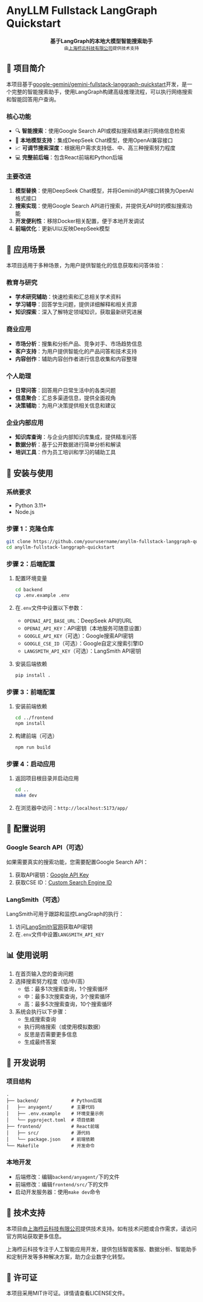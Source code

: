 # AnyLLM Fullstack LangGraph Quickstart

<div align="center">
  <p>
    <strong>基于LangGraph的本地大模型智能搜索助手</strong><br>
    <small>由<a href="http://zhiyunllm.tech/" target="_blank">上海栉云科技有限公司</a>提供技术支持</small>
  </p>
</div>

## 📖 项目简介

本项目基于[google-gemini/gemini-fullstack-langgraph-quickstart](https://github.com/google-gemini/gemini-fullstack-langgraph-quickstart)开发，是一个完整的智能搜索助手，使用LangGraph构建高级推理流程，可以执行网络搜索和智能回答用户查询。

### 核心功能

- 🔍 **智能搜索**：使用Google Search API或模拟搜索结果进行网络信息检索
- 🧠 **本地模型支持**：集成DeepSeek Chat模型，使用OpenAI兼容接口
- 📈 **可调节搜索深度**：根据用户需求支持低、中、高三种搜索努力程度
- 💻 **完整前后端**：包含React前端和Python后端

### 主要改进

1. **模型替换**：使用DeepSeek Chat模型，并将Gemini的API接口转换为OpenAI格式接口
2. **搜索实现**：使用Google Search API进行搜索，并提供无API时的模拟搜索功能
3. **开发便利性**：移除Docker相关配置，便于本地开发调试
4. **前端优化**：更新UI以反映DeepSeek模型

## 🌟 应用场景

本项目适用于多种场景，为用户提供智能化的信息获取和问答体验：

### 教育与研究

- **学术研究辅助**：快速检索和汇总相关学术资料
- **学习辅导**：回答学生问题，提供详细解释和相关资源
- **知识探索**：深入了解特定领域知识，获取最新研究进展

### 商业应用

- **市场分析**：搜集和分析产品、竞争对手、市场趋势信息
- **客户支持**：为用户提供智能化的产品问答和技术支持
- **内容创作**：辅助内容创作者进行信息收集和内容整理

### 个人助理

- **日常问答**：回答用户日常生活中的各类问题
- **信息聚合**：汇总多渠道信息，提供全面视角
- **决策辅助**：为用户决策提供相关信息和建议

### 企业内部应用

- **知识库查询**：与企业内部知识库集成，提供精准问答
- **数据分析**：基于公开数据进行简单分析和解读
- **培训工具**：作为员工培训和学习的辅助工具

## 🚀 安装与使用

### 系统要求

- Python 3.11+
- Node.js

### 步骤 1：克隆仓库

```bash
git clone https://github.com/yourusername/anyllm-fullstack-langgraph-quickstart.git
cd anyllm-fullstack-langgraph-quickstart
```

### 步骤 2：后端配置

1. 配置环境变量
   ```bash
   cd backend
   cp .env.example .env
   ```

2. 在`.env`文件中设置以下参数：
   - `OPENAI_API_BASE_URL`：DeepSeek API的URL
   - `OPENAI_API_KEY`：API密钥（本地服务可随意设置）
   - `GOOGLE_API_KEY`（可选）：Google搜索API密钥
   - `GOOGLE_CSE_ID`（可选）：Google自定义搜索引擎ID
   - `LANGSMITH_API_KEY`（可选）：LangSmith API密钥

3. 安装后端依赖
   ```bash
   pip install .
   ```

### 步骤 3：前端配置

1. 安装前端依赖
   ```bash
   cd ../frontend
   npm install
   ```

2. 构建前端（可选）
   ```bash
   npm run build
   ```

### 步骤 4：启动应用

1. 返回项目根目录并启动应用
   ```bash
   cd ..
   make dev
   ```

2. 在浏览器中访问：`http://localhost:5173/app/`

## 🔧 配置说明

### Google Search API（可选）

如果需要真实的搜索功能，您需要配置Google Search API：

1. 获取API密钥：[Google API Key](https://developers.google.com/custom-search/v1/introduction?hl=zh-cn#identify_your_application_to_google_with_api_key)
2. 获取CSE ID：[Custom Search Engine ID](https://stackoverflow.com/questions/6562125/getting-a-cx-id-for-custom-search-google-api-python)

### LangSmith（可选）

LangSmith可用于跟踪和监控LangGraph的执行：

1. 访问[LangSmith官网](https://smith.langchain.com/)获取API密钥
2. 在`.env`文件中设置`LANGSMITH_API_KEY`

## 📊 使用说明

1. 在首页输入您的查询问题
2. 选择搜索努力程度（低/中/高）
   - 低：最多1次搜索查询，1个搜索循环
   - 中：最多3次搜索查询，3个搜索循环
   - 高：最多5次搜索查询，10个搜索循环
3. 系统会执行以下步骤：
   - 生成搜索查询
   - 执行网络搜索（或使用模拟数据）
   - 反思是否需要更多信息
   - 生成最终答案

## 📝 开发说明

### 项目结构

```
.
├── backend/            # Python后端
│   ├── anyagent/       # 主要代码
│   ├── .env.example    # 环境变量示例
│   └── pyproject.toml  # 项目依赖
├── frontend/           # React前端
│   ├── src/            # 源代码
│   └── package.json    # 前端依赖
└── Makefile            # 开发命令
```

### 本地开发

- 后端修改：编辑`backend/anyagent/`下的文件
- 前端修改：编辑`frontend/src/`下的文件
- 启动开发服务器：使用`make dev`命令

## 👥 技术支持

本项目由[上海栉云科技有限公司](http://zhiyunllm.tech/)提供技术支持。如有技术问题或合作需求，请访问官方网站获取更多信息。

上海栉云科技专注于人工智能应用开发，提供包括智能客服、数据分析、智能助手和定制开发等多种解决方案，助力企业数字化转型。

## 📄 许可证

本项目采用MIT许可证。详情请查看LICENSE文件。


